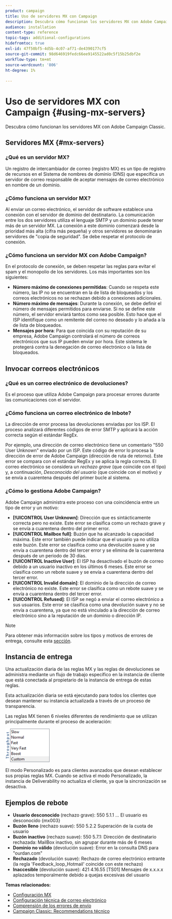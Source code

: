 ```yaml
---
product: campaign
title: Uso de servidores MX con Campaign
description: Descubra cómo funcionan los servidores MX con Adobe Campaign Classic.
audience: installation
content-type: reference
topic-tags: additional-configurations
hidefromtoc: true
exl-id: 47f50bf5-4d5b-4c07-af71-de4390177cf5
source-git-commit: 98d646919fedc66ee9145522ad0c5f15b25dbf2e
workflow-type: tm+mt
source-wordcount: '806'
ht-degree: 1%

---
```


# Uso de servidores MX con Campaign {#using-mx-servers}

Descubra cómo funcionan los servidores MX con Adobe Campaign Classic.

## Servidores MX {#mx-servers}

### ¿Qué es un servidor MX?

Un registro de intercambiador de correo (registro MX) es un tipo de registro de recursos en el Sistema de nombres de dominio (DNS) que especifica un servidor de correo responsable de aceptar mensajes de correo electrónico en nombre de un dominio.

### ¿Cómo funciona un servidor MX?

Al enviar un correo electrónico, el servidor de software establece una conexión con el servidor de dominio del destinatario. La comunicación entre los dos servidores utiliza el lenguaje SMTP y un dominio puede tener más de un servidor MX. La conexión a este dominio comenzará desde la prioridad más alta (cifra más pequeña) y otros servidores se denominarán servidores de &quot;copia de seguridad&quot;. Se debe respetar el protocolo de conexión.

### ¿Cómo funciona un servidor MX con Adobe Campaign?

En el protocolo de conexión, se deben respetar las reglas para evitar el spam y el monopolio de los servidores. Los más importantes son los siguientes:

* **Número máximo de conexiones permitidas**: Cuando se respeta este número, las IP no se encuentran en la  de lista de bloqueados y los correos electrónicos no se rechazan debido a conexiones adicionales.
* **Número máximo de mensajes**: Durante la conexión, se debe definir el número de mensajes permitidos para enviarse. Si no se define este número, el servidor enviará tantos como sea posible. Esto hace que el ISP identifique como un remitente del correo no deseado y lo añada a la  de lista de bloqueados.
* **Mensajes por hora**: Para que coincida con su reputación de su empresa, Adobe Campaign controlará el número de correos electrónicos que sus IP pueden enviar por hora. Este sistema le protegerá contra la denegación de correo electrónico o la  lista de bloqueados.

## Invocar correos electrónicos

### ¿Qué es un correo electrónico de devoluciones?

Es el proceso que utiliza Adobe Campaign para procesar errores durante las comunicaciones con el servidor.

### ¿Cómo funciona un correo electrónico de Inbote?

La dirección de error procesa las devoluciones enviadas por los ISP. El proceso analizará diferentes códigos de error SMTP y aplicará la acción correcta según el estándar RegEx.

Por ejemplo, una dirección de correo electrónico tiene un comentario &quot;550 User Unknown&quot; enviado por un ISP. Este código de error lo procesa la dirección de error de Adobe Campaign (dirección de ruta de retorno). Este error se compara con el estándar RegEx y se aplica la regla correcta. El correo electrónico se considera un *rechazo grave* (que coincide con el tipo) y, a continuación, *Desconocido del usuario* (que coincide con el motivo) y se envía a cuarentena después del primer bucle al sistema.

### ¿Cómo lo gestiona Adobe Campaign?

Adobe Campaign administra este proceso con una coincidencia entre un tipo de error y un motivo:

* **[!UICONTROL User Unknown]**: Dirección que es sintácticamente correcta pero no existe. Este error se clasifica como un rechazo grave y se envía a cuarentena dentro del primer error.
* **[!UICONTROL Mailbox full]**: Buzón que ha alcanzado la capacidad máxima. Este error también puede indicar que el usuario ya no utiliza este buzón. Este error se clasifica como una devolución suave y se envía a cuarentena dentro del tercer error y se elimina de la cuarentena después de un periodo de 30 días.
* **[!UICONTROL Inactive User]**: El ISP ha desactivado el buzón de correo debido a un usuario inactivo en los últimos 6 meses. Este error se clasifica como un rebote suave y se envía a cuarentena dentro del tercer error.
* **[!UICONTROL Invalid domain]**: El dominio de la dirección de correo electrónico no existe. Este error se clasifica como un rebote suave y se envía a cuarentena dentro del tercer error.
* **[!UICONTROL Refused]**: El ISP se negó a enviar el correo electrónico a sus usuarios. Este error se clasifica como una devolución suave y no se envía a cuarentena, ya que no está vinculado a la dirección de correo electrónico sino a la reputación de un dominio o dirección IP.

>[!NOTE]
>
>Para obtener más información sobre los tipos y motivos de errores de entrega, consulte esta [sección](../../delivery/using/understanding-delivery-failures.md#delivery-failure-types-and-reasons).

## Instancia de entrega

Una actualización diaria de las reglas MX y las reglas de devoluciones se administra mediante un flujo de trabajo específico en la instancia de cliente que está conectada al propietario de la instancia de entrega de estas reglas.

Esta actualización diaria se está ejecutando para todos los clientes que desean mantener su instancia actualizada a través de un proceso de transparencia.

Las reglas MX tienen 6 niveles diferentes de rendimiento que se utilizan principalmente durante el proceso de aceleración:

![](assets/mx-rules-throughput.png)

El modo Personalizado es para clientes avanzados que desean establecer sus propias reglas MX. Cuando se activa el modo Personalizado, la instancia de Deliverability no actualiza el cliente, ya que la sincronización se desactiva.

## Ejemplos de rebote

* **Usuario desconocido**  (rechazo grave): 550 5.1.1 ... El usuario es desconocido {mx003}
* **Buzón lleno**  (rechazo suave): 550 5.2.2 Superación de la cuota de usuario
* **Buzón inactivo**  (rechazo suave): 550 5.7.1: Dirección de destinatario rechazada: MailBox inactivo, sin agrupar durante más de 6 meses
* **Dominio no válido**  (devolución suave): Error en la consulta DNS para &quot;ourdan.com&quot;
* **Rechazado**  (devolución suave): Rechazo de correo electrónico entrante (la regla &#39;Feedback_loop_Hotmail&#39; coincide con este rechazo)
* **Inaccesible**  (devolución suave): 421 4.16.55  [TS01]  Mensajes de x.x.x.x aplazados temporalmente debido a quejas excesivas del usuario

**Temas relacionados:**
* [Configuración MX](../../installation/using/email-deliverability.md#mx-configuration)
* [Configuración técnica de correo electrónico](../../installation/using/email-deliverability.md)
* [Comprensión de los errores de envío](../../delivery/using/understanding-delivery-failures.md)
* [Campaign Classic: Recommendations técnico](https://experienceleague.adobe.com/docs/deliverability-learn/deliverability-best-practice-guide/additional-resources/product-specific-resources/campaign/acc-technical-recommendations.html)
